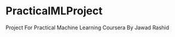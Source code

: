 PracticalMLProject
==================

Project For Practical Machine Learning Coursera
By Jawad Rashid
